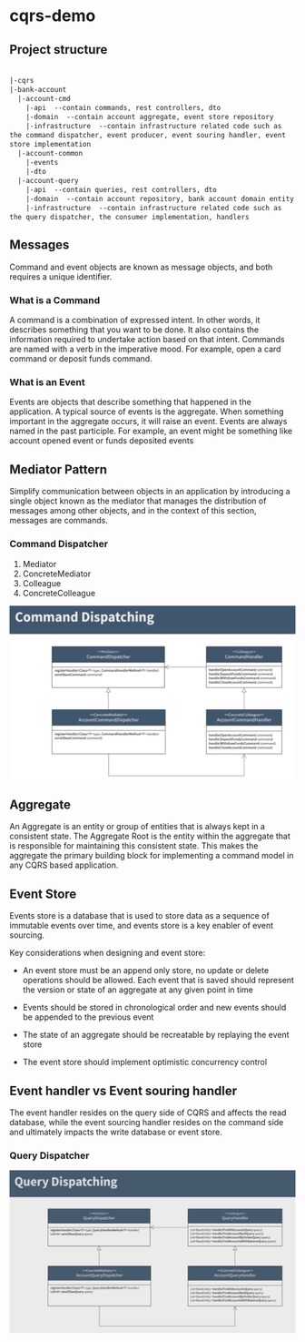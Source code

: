 # cqrs-demo

## Project structure

```

|-cqrs
|-bank-account
  |-account-cmd
    |-api  --contain commands, rest controllers, dto
    |-domain  --contain account aggregate, event store repository
    |-infrastructure  --contain infrastructure related code such as the command dispatcher, event producer, event souring handler, event store implementation
  |-account-common
    |-events
    |-dto
  |-account-query
    |-api  --contain queries, rest controllers, dto
    |-domain  --contain account repository, bank account domain entity
    |-infrastructure  --contain infrastructure related code such as the query dispatcher, the consumer implementation, handlers

```

## Messages
Command and event objects are known as message objects, and both requires a unique identifier.

### What is a Command
A command is a combination of expressed intent.
In other words, it describes something that you want to be done.
It also contains the information required to undertake action based on that intent. Commands are named with a verb in the imperative mood. For example, open a card command or deposit funds command.

### What is an Event
Events are objects that describe something that happened in the application. A typical source of events is the aggregate. When something important in the aggregate occurs, it will raise an event.
Events are always named in the past participle. For example, an event might be something like account opened event or funds deposited events

## Mediator Pattern
Simplify communication between objects in an application by introducing a single object known as the mediator that manages the distribution of messages among other objects, 
and in the context of this section, messages are commands.

### Command Dispatcher
1. Mediator
2. ConcreteMediator
3. Colleague
4. ConcreteColleague

![Command Dispatcher UML](./images/command-dispatching.png)

## Aggregate
An Aggregate is an entity or group of entities that is always kept in a consistent state.
The Aggregate Root is the entity within the aggregate that is responsible for maintaining this consistent state.
This makes the aggregate the primary building block for implementing a command model in any CQRS based application.

## Event Store
Events store is a database that is used to store data as a sequence of immutable events over time, and events store is a key enabler of event sourcing.

Key considerations when designing and event store: 

- An event store must be an append only store, no update or delete operations should be allowed.
Each event that is saved should represent the version or state of an aggregate at any given point in time

- Events should be stored in chronological order and new events should be appended to the previous event

- The state of an aggregate should be recreatable by replaying the event store

- The event store should implement optimistic concurrency control

## Event handler vs Event souring handler
The event handler resides on the query side of CQRS and affects the read database, 
while the event sourcing handler resides on the command side and ultimately impacts the write database or event store.

### Query Dispatcher
![Query Dispatcher UML](./images/query-dispatching.png)

